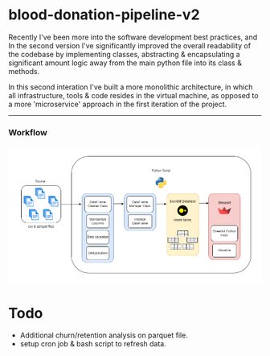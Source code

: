 # blood-donation-pipeline-v2
Recently I've been more into the software development best practices, and In the second version I've significantly improved the overall readability of the codebase by implementing classes, abstracting & encapsulating a significant amount logic away from the main python file into its class & methods.

In this second interation I've built a more monolithic architecture, in which all infrastructure, tools & code resides in the virtual machine, as opposed to a more 'microservice' approach in the first iteration of the project.

---
### Workflow
![workflow](.drawio\workflow.png)

# Todo
- Additional churn/retention analysis on parquet file.
- setup cron job & bash script to refresh data.